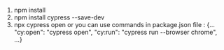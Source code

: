 1. npm install
2. npm install cypress --save-dev
3. npx cypress open or you can use commands in package.json file :
 {...
    "cy:open": "cypress open",
    "cy:run": "cypress run --browser chrome",
...}
